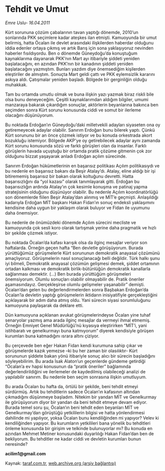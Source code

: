 # Tehdit ve Umut

*Emre Uslu- 16.04.2011*

<div class="yazi"><p>Kürt sorununa çözüm çabalarının tavan yaptığı dönemde, 2010’un sonlarında PKK seçimlere kadar ateşkes ilan etmişti. Kamuoyunda bir umut belirmiş, hatta Öcalan ile devlet arasındaki ilişkilerden haberdar olduğunu iddia edenler ortaya çıkmış ve artık Barış için sona yaklaşıyoruz nevinden haberler fısıldıyordu. Ben o dönemde Güneydoğu’da konuştuğum kaynaklarıma dayanarak PKK’nın Mart ayı itibariyle şiddeti yeniden başlatacağını, en azından PKK’nın bir kanadının şiddeti yeniden başlatacağını yazmıştım. Bunları yazdım diye önemsediğim kişilerden eleştiriler de almıştım. Sonuçta Mart geldi çattı ve PKK eylemsizlik kararını askıya aldı. Çatışmalar yeniden başladı. Bölgede bir gerginliğin olduğu muhakkak.  </p>
<p>Tam bu ortamda umutlu olmak ve buna ilişkin yazı yazmak biraz riskli bile olsa bunu deneyeceğim. Çeşitli kaynaklarımdan aldığım bilgiler, umumi manzaraya bakarak çıkardığım sonuçlar, aktörlerin beyanlarına bakınca ben seçimden sonra Kürt sorunu konusunda ciddi ve somut bir ilerleme olacağını düşünüyorum.  </p>
<p>Bu noktada Erdoğan’ın Güneydoğu’daki milletvekili adayları siyaseten ona oy getiremeyecek adaylar olabilir. Sanırım Erdoğan bunu bilerek yaptı. Çünkü Kürt sorununu bir an önce çözmek istiyor ve bu konuda orkestrada akort bozukluğu istemiyor. Bölgede AKP’ye oy getirebilecek adaylar aynı zamanda Kürt sorunu konusunda sözü ve farklı görüşleri olan da insanlar. Farklı görüşlerin havada uçuştuğu bir ortamda pratik çözüme gitmenin çok zor olduğunu bizzat yaşayarak anladı Erdoğan açılım sürecinde. </p>
<p>Sanırım Erdoğan hükümetlerinin en başarısız politikası Açılım politikasıydı ve bu nedenle en başarısız bakanı da Beşir Atalay’dı. Atalay, eline aldığı bir işi bitirememiş başarısız bir bakan olarak koltuğunu devretti. Hatta başarısızlığını da “yol kazası” olarak tanımlayarak gitti. Erdoğan bu başarısızlığın ardında Atalay’ın çok kesimle konuşma ve patinaj yapma stratejisinin olduğunu düşünüyor olabilir. Bu nedenle Açılım koordinatörlüğü son dönemlerde fiilen Beşir Atalay’dan alınmış ve MİT’e geçmişti. Anlaşıldığı kadarıyla Erdoğan MİT başkanı Hakan Fidan’ın sonuç endeksli yaklaşımını kendisine daha uygun bir yaklaşım olarak buluyor ve Fidan ile uyumunu daha önemsiyor. </p>
<p>Bu nedenle de önümüzdeki dönemde Açılım sürecini mecliste ve kamuoyunda çok sesli koro olarak tartışmak yerine daha pragmatik ve hızlı bir şekilde çözmek istiyor.  </p>
<p>Bu noktada Öcalan’da kafası karışık olsa da ilginç mesajlar veriyor son haftalarda. Örneğin geçen hafta “Ben devletle görüşüyorum. Burada yürüttüğümüz görüşmelerle Kürt sorununun demokratik anayasal çözümünü amaçlıyoruz. Görüşmelerin nasıl sonuçlanacağı belli değildir. Türk halkı şunu iyi bilmeli, Demokratik anayasal çözümün gelişmesi demek, şiddet ortamının ortadan kalkması ve demokratik birlik-bütünlüğün demokratik kanallarla sağlanması demektir. (…) Ben burada yürüttüğüm görüşmeleri önemsiyorum. Olumlu sonuçları olabilir olmayabilir de. Pratik öneriler aşamasındayız. Gerçekleşirse olumlu gelişmeler yaşanabilir” demişti. Öcalan’dan gelen bu değerlendirmelerden sonra Başbakan Erdoğan’da Öcalan’la devletin yaptığı görüşmelerin iktidarın inisiyatifiyle gerçekleştiğini açıklayarak bir adım daha atmış oldu. Yani sürecin siyasi sorumluluğunu kamuoyuna paylaşarak da deklare etti. </p>
<p>Dün kamuoyuna açıklanan avukat görüşmelerindeyse Öcalan yine tuhaf senaryolar yazmış ama arada ilginç mesajlar da vermeyi ihmal etmemiş. Örneğin Emniyet Genel Müdürlüğü’nü kıyasıya eleştirirken “MİT’i, yani istihbaratı ve genelkurmayı buna katmıyorum” diyerek kendisiyle görüşen kurumları buna katmadığını ısrara altını çiziyor. </p>
<p>Bu çerçevede ben eğer Hakan Fidan kendi kurumuna sahip çıkar ve görüşmelerde kazık yemezse –ki bu her zaman bir olasılıktır- Kürt sorununun şiddete bakan yönü itibariyle sonuç alıcı bir sürecin başladığını söyleyebilirim. Bu arada İsak Alaton’un geçenlerde gündeme getirdiği “Öcalan’a ev hapsi konusunun da “pratik öneriler” bağlamında değerlendirildiğini ve ilerlemeler de kaydedilmiş olabileceği analizi de yapılabilir sanırım. Bu nedenle ben seçim sonrasına ilişkin umutluyum. </p>
<p></p>
<p>Bu arada Öcalan bu hafta da, örtülü bir şekilde, beni tehdit etmeyi sürdürmüş. Artık bu tehditlerin sadece Öcalan’ın kafasının altından çıkmadığını düşünmeye başladım. Nitekim bir yandan MİT ve Genelkurmay ile görüşüyorum diyor bir yandan da beni tehdit etmeye devam ediyor. Burada temel soru şu, Öcalan’ın beni tehdit eden beyanları MİT ve Genelkurmay’dan görüştüğü yetkililerin bilgisi ve hatta yönlendirmesi dahilinde mi yapılıyor, yoksa Öcalan bunu kendiliğinden mi yapıyor? Velev ki kendiliğinden yapıyor. Bu kurumların yetkilileri bana yönelik bu tehditleri önleme konusunda bir girişim ve telkinde bulunuyorlar mı? Bu konuda en azından Mehmet Metiner konusundaki duyarlılığı Hakan Fidan’dan ben de bekliyorum. Bu tehditler ne kadar ciddi ve devletin kurumları bunun neresinde? </p>
<p><b>acilim1@gmail.com</b></p>
</div>

Kaynak: [taraf.com.tr](http://www.taraf.com.tr/emre-uslu/makale-tehdit-ve-umut.htm), [web.archive.org (arşiv bağlantısı)](http://web.archive.org/web/20131023081635/http://www.taraf.com.tr/emre-uslu/makale-tehdit-ve-umut.htm)
